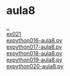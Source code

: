 # aula8 
<a href='https://gabrielryanft.github.io/learning/cursoemvideo/python/exerciciospython' target='_self' rel='prev'>..</a><br/>
<a href='https://gabrielryanft.github.io/learning/cursoemvideo/python/exerciciospython/aula8/ex021/' target='_self' rel='next'>ex021</a><br/>
<a href='https://gabrielryanft.github.io/learning/cursoemvideo/python/exerciciospython/aula8/expython016-aula8.py' target='_blank' rel='next'>expython016-aula8.py</a><br/>
<a href='https://gabrielryanft.github.io/learning/cursoemvideo/python/exerciciospython/aula8/expython017-aula8.py' target='_blank' rel='next'>expython017-aula8.py</a><br/>
<a href='https://gabrielryanft.github.io/learning/cursoemvideo/python/exerciciospython/aula8/expython018-aula8.py' target='_blank' rel='next'>expython018-aula8.py</a><br/>
<a href='https://gabrielryanft.github.io/learning/cursoemvideo/python/exerciciospython/aula8/expython019-aula8.py' target='_blank' rel='next'>expython019-aula8.py</a><br/>
<a href='https://gabrielryanft.github.io/learning/cursoemvideo/python/exerciciospython/aula8/expython020-aula8.py' target='_blank' rel='next'>expython020-aula8.py</a><br/>
